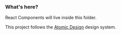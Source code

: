 ### What's here?

React Components will live inside this folder.

This project follows the [Atomic Design](https://xd.adobe.com/ideas/process/ui-design/atomic-design-principles-methodology-101/) design system.
